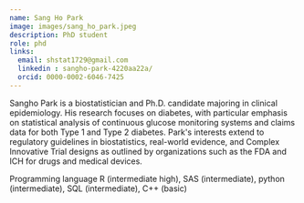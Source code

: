 ```yaml
---
name: Sang Ho Park
image: images/sang_ho_park.jpeg
description: PhD student
role: phd
links:
  email: shstat1729@gmail.com
  linkedin : sangho-park-4220aa22a/
  orcid: 0000-0002-6046-7425
---
```


Sangho Park is a biostatistician and Ph.D. candidate majoring in clinical epidemiology. His research focuses on diabetes, with particular emphasis on statistical analysis of continuous glucose monitoring systems and claims data for both Type 1 and Type 2 diabetes. Park's interests extend to regulatory guidelines in biostatistics, real-world evidence, and Complex Innovative Trial designs as outlined by organizations such as the FDA and ICH for drugs and medical devices.

Programming language
R (intermediate high), SAS (intermediate), python (intermediate), SQL (intermediate), C++ (basic)